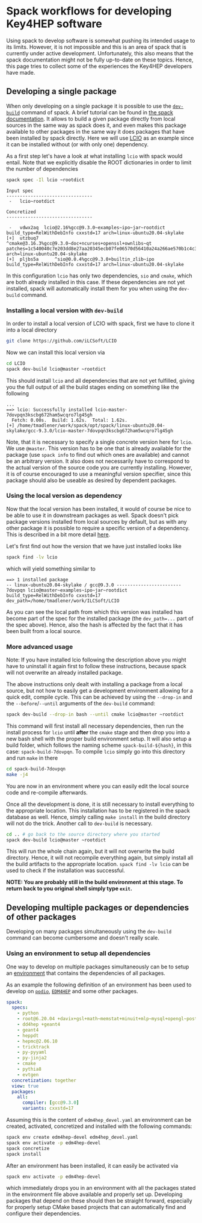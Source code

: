 # Spack workflows for developing Key4HEP software

Using spack to develop software is somewhat pushing its intended usage to its limits.
However, it is not impossible and this is an area of spack that is currently under active development.
Unfortunately, this also means that the spack documentation might not be fully up-to-date on these topics.
Hence, this page tries to collect some of the experiences the Key4HEP developers have made.

## Developing a single package

When only developing on a single package it is possible to use the [`dev-build`](https://spack.readthedocs.io/en/latest/command_index.html#spack-dev-build) command of spack.
A brief tutorial can be found in [the spack documentation](https://spack-tutorial.readthedocs.io/en/lanl19/tutorial_developer_workflows.html).
It allows to build a given package directly from local sources in the same way as spack does it, and even makes this package available to other packages in the same way it does packages that have been installed by spack directly.
Here we will use [LCIO](https://github.com/iLCSoft/LCIO) as an example since it can be installed without (or with only one) dependency.

As a first step let's have a look at what installing `lcio` with spack would entail. 
Note that we explicitly disable the ROOT dictionaries in order to limit the number of dependencies
```bash
spack spec -Il lcio ~rootdict
```
```
Input spec
--------------------------------
 -   lcio~rootdict

Concretized
--------------------------------

 -   vdwx2aq  lcio@2.16%gcc@9.3.0~examples~ipo~jar~rootdict build_type=RelWithDebInfo cxxstd=17 arch=linux-ubuntu20.04-skylake
[+]  utzbuq7      ^cmake@3.16.3%gcc@9.3.0~doc+ncurses+openssl+ownlibs~qt patches=1c540040c7e203dd8e27aa20345ecb07fe06570d56410a24a266ae570b1c4c39,bf695e3febb222da2ed94b3beea600650e4318975da90e4a71d6f31a6d5d8c3d arch=linux-ubuntu20.04-skylake
[+]  pljbs5a      ^sio@0.0.4%gcc@9.3.0+builtin_zlib~ipo build_type=RelWithDebInfo cxxstd=17 arch=linux-ubuntu20.04-skylake

```

In this configuration `lcio` has only two dependencies, `sio` and `cmake`, which are both already installed in this case.
If these dependencies are not yet installed, spack will automatically install them for you when using the `dev-build` command.

### Installing a local version with `dev-build`

In order to install a local version of LCIO with spack, first we have to clone it into a local directory
```bash
git clone https://github.com/iLCSoft/LCIO
```

Now we can install this local version via
```bash
cd LCIO
spack dev-build lcio@master ~rootdict
```
This should install `lcio` and all dependencies that are not yet fulfilled, giving you the full output of all the build stages ending on something like the following
```
...
==> lcio: Successfully installed lcio-master-7dovpqn3kscbg672ham5wcqro7lg45gh
  Fetch: 0.00s.  Build: 1.62s.  Total: 1.62s.
[+] /home/tmadlener/work/spack/opt/spack/linux-ubuntu20.04-skylake/gcc-9.3.0/lcio-master-7dovpqn3kscbg672ham5wcqro7lg45gh
```

Note, that it is necessary to specify a single concrete version here for `lcio`. We use `@master`.
This version has to be one that is already available for the package (use `spack info` to find out which ones are available) and cannot be an arbitrary version.
It also does not necessarily have to correspond to the actual version of the source code you are currently installing. 
However, it is of course encouraged to use a meaningful version specifier, since this package should also be useable as desired by dependent packages.

### Using the local version as dependency

Now that the local version has been installed, it would of course be nice to be able to use it in downstream packages as well.
Spack doesn't pick package versions installed from local sources by default, but as with any other package it is possible to require a specific version of a dependency.
This is described in a bit more detail [here](https://key4hep.github.io/key4hep-doc/spack-build-instructions/spack-advanced.html#concretizing-before-installation).

Let's first find out how the version that we have just installed looks like
```bash
spack find -lv lcio
```
which will yield something similar to
```
==> 1 installed package
-- linux-ubuntu20.04-skylake / gcc@9.3.0 ------------------------
7dovpqn lcio@master~examples~ipo~jar~rootdict build_type=RelWithDebInfo cxxstd=17 dev_path=/home/tmadlener/work/ILCSoft/LCIO
```
As you can see the local path from which this version was installed has become part of the spec for the installed package (the `dev_path=...` part of the spec above).
Hence, also the hash is affected by the fact that it has been built from a local source.

### More advanced usage
Note: If you have installed lcio following the description above you might have to uninstall it again first to follow these instructions, because spack will not overwrite an already installed package.

The above instructions only dealt with installing a package from a local source, but not how to easily get a development environment allowing for a quick edit, compile cycle.
This can be achieved by using the `--drop-in` and the `--before`/`--until` arguments of the `dev-build` command:

```bash
spack dev-build --drop-in bash --until cmake lcio@master ~rootdict
```

This command will first install all necessary dependencies, then run the install process for `lcio` until **after** the `cmake` stage and then drop you into a new bash shell with the proper build environment setup.
It will also setup a build folder, which follows the naming scheme `spack-build-${hash}`, in this case: `spack-build-7dovpqn`.
To compile `lcio` simply go into this directory and run `make` in there
```bash
cd spack-build-7dovpqn
make -j4
```
You are now in an environment where you can easily edit the local source code and re-compile afterwards.

Once all the development is done, it is still necessary to install everything to the appropriate location.
This installation has to be registered in the spack database as well. Hence, simply calling `make install` in the build directory will not do the trick.
Another call to `dev-build` is necessary.
```bash
cd .. # go back to the source directory where you started
spack dev-build lcio@master ~rootdict
```
This will run the whole chain again, but it will not overwrite the build directory.
Hence, it will not recompile everything again, but simply install all the build artifacts to the appropriate location.
`spack find -lv lcio` can be used to check if the installation was successful.

**NOTE: You are probably still in the build environment at this stage. To return back to you original shell simply type `exit`.**

## Developing multiple packages or dependencies of other packages

Developing on many packages simultaneously using the `dev-build` command can become cumbersome and doesn't really scale.

### Using an environment to setup all dependencies
One way to develop on multiple packages simultaneously can be to setup an [environment](https://spack.readthedocs.io/en/latest/environments.html) that contains the dependencies of all packages.

As an example the following definition of an environment has been used to develop on
[`podio`](https://github.com/AIDASoft/podio), [`EDM4HEP`](https://github.com/key4hep/EDM4HEP) and some other packages.
```yaml
spack:
  specs:
    - python
    - root@6.20.04 +davix+gsl+math~memstat+minuit+mlp~mysql+opengl~postgres~pythia6+pythia8+python~qt4+r+root7+rootfit+rpath~shadow+sqlite+ssl~table+tbb+threads+tmva+unuran+vc+vdt+vmc+x+xml+xrootd build_type=RelWithDebInfo cxxstd=17 patches=22af3471f3fd87c0fe8917bf9c811c6d806de6c8b9867d30a1e3d383a1b929d7
    - dd4hep +geant4
    - geant4
    - heppdt
    - hepmc@2.06.10
    - tricktrack
    - py-pyyaml
    - py-jinja2
    - cmake
    - pythia8
    - evtgen
  concretization: together
  view: true
  packages:
    all:
      compiler: [gcc@9.3.0]
      variants: cxxstd=17
```

Assuming this is the content of `edm4hep_devel.yaml` an environment can be created, activated, concretized and installed with the following commands:
```bash
spack env create edm4hep-devel edm4hep_devel.yaml
spack env activate -p edm4hep-devel
spack concretize
spack install
```

After an environment has been installed, it can easily be activated via
```bash
spack env activate -p edm4hep-devel
```
which immediately drops you in an environment with all the packages stated in the environment file above available and properly set up. 
Developing packages that depend on these should then be straight forward, especially for properly setup CMake based projects that can automatically find and configure their dependencies.
